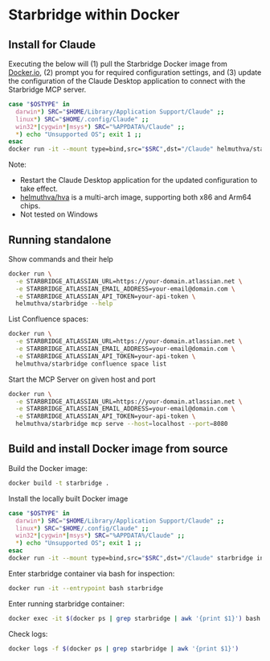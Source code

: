 # Starbridge within Docker

## Install for Claude

Executing the below will (1) pull the Starbridge Docker image from [Docker.io](https://hub.docker.com/repository/docker/helmuthva/starbridge), (2) prompt you for required configuration settings, and (3) update the configuration of the Claude Desktop application to connect with the Starbridge MCP server. 

```bash
case "$OSTYPE" in
  darwin*) SRC="$HOME/Library/Application Support/Claude" ;;
  linux*) SRC="$HOME/.config/Claude" ;;
  win32*|cygwin*|msys*) SRC="%APPDATA%/Claude" ;;
  *) echo "Unsupported OS"; exit 1 ;;
esac
docker run -it --mount type=bind,src="$SRC",dst="/Claude" helmuthva/starbridge install
```

Note:
* Restart the Claude Desktop application for the updated configuration to take effect.
* [helmuthva/hva](https://hub.docker.com/repository/docker/helmuthva/starbridge) is a multi-arch image, supporting both x86 and Arm64 chips.
* Not tested on Windows


## Running standalone

Show commands and their help

```bash
docker run \
  -e STARBRIDGE_ATLASSIAN_URL=https://your-domain.atlassian.net \
  -e STARBRIDGE_ATLASSIAN_EMAIL_ADDRESS=your-email@domain.com \
  -e STARBRIDGE_ATLASSIAN_API_TOKEN=your-api-token \
  helmuthva/starbridge --help
```

List Confluence spaces:

```bash
docker run \
  -e STARBRIDGE_ATLASSIAN_URL=https://your-domain.atlassian.net \
  -e STARBRIDGE_ATLASSIAN_EMAIL_ADDRESS=your-email@domain.com \
  -e STARBRIDGE_ATLASSIAN_API_TOKEN=your-api-token \
  helmuthva/starbridge confluence space list
```

Start the MCP Server on given host and port

```bash
docker run \
  -e STARBRIDGE_ATLASSIAN_URL=https://your-domain.atlassian.net \
  -e STARBRIDGE_ATLASSIAN_EMAIL_ADDRESS=your-email@domain.com \
  -e STARBRIDGE_ATLASSIAN_API_TOKEN=your-api-token \
  helmuthva/starbridge mcp serve --host=localhost --port=8080
```

## Build and install Docker image from source

Build the Docker image:
```bash
docker build -t starbridge .
```

Install the locally built Docker image
```bash
case "$OSTYPE" in
  darwin*) SRC="$HOME/Library/Application Support/Claude" ;;
  linux*) SRC="$HOME/.config/Claude" ;;
  win32*|cygwin*|msys*) SRC="%APPDATA%/Claude" ;;
  *) echo "Unsupported OS"; exit 1 ;;
esac
docker run -it --mount type=bind,src="$SRC",dst="/Claude" starbridge install --image starbridge
```

Enter starbridge container via bash for inspection:
```bash
docker run -it --entrypoint bash starbridge
```

Enter running starbridge container:

```bash
docker exec -it $(docker ps | grep starbridge | awk '{print $1}') bash
```

Check logs:
```bash
docker logs -f $(docker ps | grep starbridge | awk '{print $1}')
```
